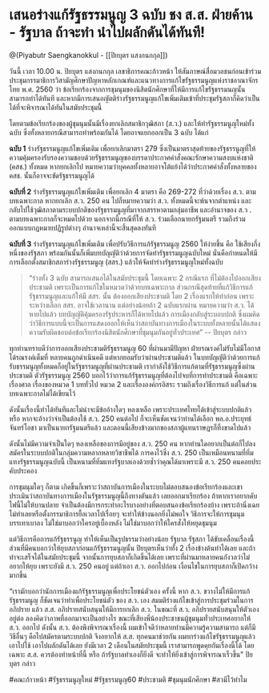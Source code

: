 # เสนอร่างแก้รัฐธรรมนูญ 3 ฉบับ ชง ส.ส. ฝ่ายค้าน - รัฐบาล ถ้าจะทำ นำไปผลักดันได้ทันที!

@(Piyabutr Saengkanokkul - [[ปิยบุตร แสงกนกกุล]])

วันนี้ เวลา 10.00 น. ปิยบุตร แสงกนกกุล เลขาธิการคณะก้าวหน้า ให้สัมภาษณ์สื่อมวลชนก่อนเข้าร่วมประชุมกรรมาธิการวิสามัญศึกษาปัญหาหลักเกณฑ์และแนวทางการแก้ไขรัฐธรรมนูญแห่งราชอาณาจักรไทย พ.ศ. 2560 ว่า ข้อเรียกร้องจากการชุมนุมของนิสิตนักศึกษาที่ให้มีการแก้ไขรัฐธรรมนญนั้นสามารถทำได้ทันที และหากมีการเสนอญัตติร่างรัฐธรรมนูญแก้ไขเพิ่มเติมเข้าที่ประชุมรัฐสภาก็คิดว่าเป็นได้ที่จะพิจารณาได้ทันในสมัยประชุมนี้

โดยตามข้อเรียกร้องของผู้ชุมนุมนั้นมีเรื่องยกเลิกสมาชิกวุฒิสภา (ส.ว.) และให้ทำรัฐธรรมนูญใหม่ทั้งฉบับ ซึ่งทั้งหลายกรณีสามารถทำพร้อมกันได้ โดยอาจแยกออกเป็น 3 ฉบับ ได้แก่

**ฉบับ 1** ร่างรัฐธรรมนูญแก้ไขเพิ่มเติม เพื่อยกเลิกมาตรา 279 ซึ่งเป็นมาตราสุดท้ายของรัฐธรรนูญที่ให้ความคุ้มครองรับรองความชอบด้วยรัฐธรรมนูญของบรรดาประกาศคำสั่งคณะรักษาความสงบแห่งชาติ (คสช.) ทั้งหมด หากยกเลิกไป หมายความว่าบุคคลทั้งหลายอาจโต้แย้งได้ว่าประกาศคำสั่งทั้งหลายของ คสช. นั้นก็อาจจะขัดรัฐธรรมนูญได้

**ฉบับที่ 2** ร่างรัฐธรรมนูญแก้ไขเพิ่มเติม เพื่อยกเลิก 4 มาตรา คือ 269-272 ที่ว่าด้วยเรื่อง ส.ว. ตามบทเฉพาะกาล หากยกเลิก ส.ว. 250 คน ไปก็หมายความว่า ส.ว. ทั้งหมดนี้จะพ้นจากตำแหน่ง และกลับไปใช้วุฒิสภาตามระบบปกติของรัฐธรรมนูญที่มาจากสรรหาตามกลุ่มอาชีพ และอำนาจของ ส.ว .
ตามบทเฉพาะกาลก็จะหมดไปด้วย นอกจากนี้กรณีที่ให้ ส.ว. ร่วมเลือกนายกรัฐมนตรี รวมถึงร่วมออกแบบกฎหมายปฏิรูปต่างๆ อำนาจเหล่านี้จะสิ้นสุดลงทันที

**ฉบับที่ 3** ร่างรัฐธรรมนูญแก้ไขเพิ่มเติม เพื่อปรับวิธีการแก้รัฐธรรมนูญ 2560 ให้ง่ายขึ้น คือ ใช้เสียงกึ่งหนึ่งของรัฐสภา พร้อมกันนั้นก็เพิ่มบทบัญญัติว่าด้วยการจัดทำรัฐธรรมนูญฉบับใหม่ นั่นคือกำหนดให้มีการเลือกตั้งสมาชิกสภาร่างรัฐธรรมนูญ (สสร.) แล้วให้จัดทำร่างรัฐธรรมนูญใหม่ทั้งฉบับ

> “ร่างทั้ง 3 ฉบับ สามารถเสนอได้ในสมัยประชุมนี้ โดยเฉพาะ 2 กรณีแรก ที่ไม่ต้องไปออกเสียงประชามติ เพราะเป็นการแก้ไขในหมวดว่าด้วยบทเฉพาะกาล ส่วนกรณีสุดท้ายที่แก้วิธีการแก้รัฐธรรมนูญและแก้ให้มี สสร. นั้น ต้องออกเสียงประชามติ โดย 2 เรื่องแรกให้ทำก่อน เพราะระหว่างเลือก สสร. อาจใช้เวลานาน แต่อย่างน้อยถ้า 2 ฉบับแรกผ่าน หมายความว่า ส.ว. ได้หายไปแล้ว บทบัญญัติคุ้มครองรัฐประหารก็ได้หายไปแล้ว การเมืองกลับสู่ระบอบปกติ ซึ่งผมคิดว่าวิธีการแบบนี้จะเป็นการแสดงออกให้เห็นว่าสถาบันทางการเมืองในระบบทั้งหลายนั้นได้แสดงความรับผิดชอบต่อข้อเรียกร้องนิสิตนักศึกษาที่ชุมนุมกันอยู่ทั่วประเทศ” -- ปิยบุตร กล่าว

ทุกท่านทราบดีว่าการออกเสียงประชามติรัฐธรรมนูญ 60 ที่ผ่านมามีปัญหา ฝ่ายรณรงค์ไม่รับไม่มีโอกาสได้รณรงค์เต็มที่ หลายคนถูกดำเนินคดี แต่หากยอมรับว่าผ่านประชามติแล้ว ในบทบัญญัติว่าด้วยการแก้รับธรรมนูญทั้งหมดก็อยู่ในรัฐธรรมนูญที่ผ่านประชามติ เรากำลังใช้วิธีการแก้ตามที่รัฐธรรมนูญซึ่งผ่านประชามติ ตัวรัฐธรรมนูญ 2560 บอกไว้ว่าการแก้รัฐธรรมนูญที่ต้องไปจบที่การทำประชามติ คือเฉพาะเรื่องศาล เรื่องของหมวด 1 บททั่วไป หมวด 2 และเรื่ององค์กรอิสระ รวมถึงเรื่องวิธีการแก้ แต่ในส่วนบทเฉพาะกาลไม่ได้เขียนไว้

ดังนั้นเรื่องนี้ทำได้ทันทีและไม่น่าจะมีข้ออ้างใดๆ หลงเหลือ เพราะประเทศไทยได้เข้าสู่ระบบปกติแล้ว หรือ หากจะอ้างว่าจำเป็นต้องใช้ ส.ว. 250 คนต่อไป ก็จะเห็นชัดเจนว่าท่านได้เลือก พล.อ.ประยุทธ์ จันทร์โอชา มาเป็นนายกรัฐมนตรีแล้ว และตอนนี้เสียงข้างมากของสภาผู้แทนราษฎรก็ทิ้งขาดไปแล้ว

ดังนั้นไม่มีความจำเป็นใดๆ หลงเหลือของการมีอยู่ของ ส.ว. 250 คน หากท่านใดอยากเป็นต่อก็ไปลงสมัครในระบบปกติในกลุ่มความหลากหลายวิชาชีพได้ การคงไว้ซึ่ง ส.ว. 250 เป็นเหมือนหนามที่ทิ่มแทงรัฐธรรมนูญฉบับนี้ เป็นหนามที่ทิ่มแทงรัฐบาลเองด้วยซ้ำว่าคุณได้มาเพราะมี ส.ว. 250 คนคอยประคับประคอง

การชุมนุมใดๆ ก็ตาม เกิดขึ้นก็เพราะว่าสถาบันการเมืองในระบบไม่ตอบสนองข้อเรียกร้องและเขาประเมินว่าสถาบันทางการเมืองในรัฐธรรมนูญนี้ถึงทางตันแล้ว เลยออกมาเรียกร้อง ถ้าหากเราอยากดับไฟนี้ไม่ให้บานปลาย จำเป็นต้องมีการกระทำอะไรบางอย่างที่ตอบสนองข้อเรียกร้องบ้าง เพราะถ้านิ่งเฉยไม่ทำเลยหรือตั้งกรรมาธิการยื้อเวลาไปเรื่อยๆ จะทำให้ข้างนอกยิ่งไม่พอใจ วิธีการจะให้การชุมนุมบรรเทาเบาลง ไม่ใช่มาบอกว่าใครอยู่เบื้องหลัง ไม่ใช่มาบอกว่าให้ใครสั่งให้หยุดชุมนุม

แต่วิธีการคือการแก้รัฐธรรนูญ ทำให้เห็นเป็นรูปธรรมว่าอย่างน้อย รัฐบาล รัฐสภา ได้ขับเคลื่อนเรื่องนี้ ส่วนที่มีคนบอกว่าให้ยุบสภาก่อนแก้รัฐธรรมนูญนั้น ปิยบุตรเห็นว่าทั้ง 2 เรื่องข้างต้นทำได้เลย และถ้าทำจะเสร็จได้ในสมัยประชุมนี้ จากนั้นการยุบสภาก็เกิดขึ้นได้เลย เพราะที่ผ่านมาหลายคนกังวลว่าไม่อยากให้ยุบ เพราะยังมี ส.ว. 250 คนอยู่ แต่ถ้าเอา ส.ว. ออกไปก่อน เงื่อนไขในการยุบสภาก็เปิดกว้างมากขึ้น

“เรามักบอกว่านักการเมืองแก้รัฐธรรมนูญเพื่อประโยชน์ตัวเอง ครั้งนี้ หาก ส.ว. ขวางไม่ให้มีการแก้รัฐธรรมนูญ ก็ชัดเจนว่าทำเพื่อประโยชน์ตัว ของ ส.ว. เอง สมมติร่างแก้ไขเข้าสู่การประชุมร่วมในการอภิปราย แล้ว ส.ส. อภิปรายสนับสนุนให้มีการยกเลิก ส.ว. ในขณะที่ ส.ว. อภิปรายสนับสนุนให้ตัวเองอยู่ต่อ ลองคิดว่าภาพที่ออกมาจะเป็นอย่างไร ขณะที่เสียงพี่น้องประชาชนผู้ชุมนุมทั่วประเทศอยากให้ ส.ว. ออกไป ดังนั้น ส.ว. ต้องพึงพิจารณาเรื่องนี้ ผมเข้าใจดีว่าหลายท่านมีความรู้ความสามารถ แต่ก็มีวิธีอื่นๆ คือไปสมัครตามระบบปกติ จึงอยากให้ ส.ส. ทุกคนมาช่วยกัน ผมยกร่างแก้ไขรัฐธรรมนูญแล้ว เอาไปใช้ เอาไปผลักดันได้เลย ยังมีเวลา 2 เดือนในสมัยประชุมนี้ เราสามารถพูดคุยกันเรื่องนี้ได้ โดยเฉพาะ ส.ส. ควรต้องทำหน้าที่นี้ หรือ ถ้ารัฐบาลทำเองก็ยิ่งดี จะทำให้ยิ่งเข้าสู่การพิจารณาเร็วขึ้น” ปิยบุตร กล่าว

#คณะก้าวหน้า #รัฐธรรมนูญใหม่ #รัฐธรรมนูญ60 #ประชามติ #ชุมนุมนักศึกษา #สวมีไว้ทำไม
